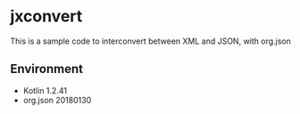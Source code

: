 # jxconvert

This is a sample code to interconvert between XML and JSON, with org.json

## Environment

* Kotlin 1.2.41
* org.json 20180130
